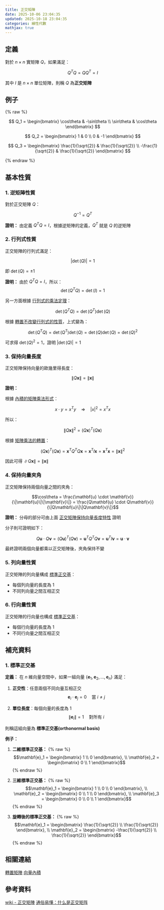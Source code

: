 ```yaml
---
title: 正交矩陣
date: 2025-10-06 23:04:35
updated: 2025-10-18 23:04:35
categories: 線性代數
mathjax: true
---
```


## 定義

對於 $n \times n$ 實矩陣 $Q$，如果滿足：

$$Q^T Q = Q Q^T = I$$

其中 $I$ 是 $n \times n$ 單位矩陣，則稱 $Q$ 為**正交矩陣**

## 例子

{% raw %}

$$
Q_1 = \begin{bmatrix}
\cos\theta & -\sin\theta \\
\sin\theta & \cos\theta
\end{bmatrix}
$$

$$
Q_2 = \begin{bmatrix}
1 & 0 \\
0 & -1
\end{bmatrix}
$$

$$
Q_3 = \begin{bmatrix}
\frac{1}{\sqrt{2}} & \frac{1}{\sqrt{2}} \\
-\frac{1}{\sqrt{2}} & \frac{1}{\sqrt{2}}
\end{bmatrix}
$$

{% endraw %}

<!-- more -->

## 基本性質

### 1. 逆矩陣性質

對於正交矩陣 $Q$：

$$Q^{-1} = Q^T$$

**證明：**
由定義 $Q^T Q = I$，根據逆矩陣的定義，$Q^T$ 就是 $Q$ 的逆矩陣

### 2. 行列式性質

正交矩陣的行列式滿足：

$$|\det(Q)| = 1$$

即 $\det(Q) = \pm 1$

**證明：**
由於 $Q^T Q = I$，所以：
$$\det(Q^T Q) = \det(I) = 1$$

另一方面根據 [行列式的乘法定理](https://zh.wikipedia.org/zh-tw/%E8%A1%8C%E5%88%97%E5%BC%8F#:~:text=%7C-,%E8%A1%8C%E5%88%97%E5%BC%8F%E7%9A%84%E4%B9%98%E6%B3%95%E5%AE%9A%E7%90%86,-%EF%BC%9A%E6%96%B9%E5%A1%8A%E7%9F%A9%E9%99%A3)：

$$
\det(Q^T Q)=\det(Q^T)\det(Q)
$$

根據 [轉置不改變行列式的性質](https://zh.wikipedia.org/zh-tw/%E8%A1%8C%E5%88%97%E5%BC%8F#:~:text=%E4%B8%80%E5%80%8B%E7%9F%A9%E9%99%A3%E7%9A%84%E8%A1%8C%E5%88%97%E5%BC%8F%E7%AD%89%E6%96%BC%E5%AE%83%E7%9A%84%E8%BD%89%E7%BD%AE%E7%9F%A9%E9%99%A3%E7%9A%84%E8%A1%8C%E5%88%97%E5%BC%8F)，上式變為：

$$
\det(Q^T Q)=\det(Q^T)\det(Q)=\det(Q)\det(Q)=\det(Q)^2
$$

可求得 $\det(Q)^2 = 1$，證明 $|\det(Q)| = 1$

### 3. 保持向量長度

正交矩陣保持向量的歐幾里得長度：

$$\|Q\mathbf{x}\| = \|\mathbf{x}\|$$

**證明：**

根據 [內積的矩陣乘法形式](/2025/10/18/向量內積/#定義二：矩陣乘法形式)：

$$
x \cdot y = x^Ty \quad\Rightarrow\quad |x|^2 = x^Tx
$$

所以：

$$\|Q\mathbf{x}\|^2 = (Q\mathbf{x})^T (Q\mathbf{x})$$

根據 [矩陣乘法的轉置](/2025/09/27/轉置矩陣/#4-矩陣乘法的轉置)：

$$(Q\mathbf{x})^T (Q\mathbf{x}) = \mathbf{x}^T Q^T Q \mathbf{x} = \mathbf{x}^T I \mathbf{x} = \mathbf{x}^T \mathbf{x} = \|\mathbf{x}\|^2$$

因此可得 $\|Q\mathbf{x}\| = \|\mathbf{x}\|$

### 4. 保持向量夾角

正交矩陣保持兩個向量之間的夾角：

$$\cos\theta = \frac{\mathbf{u} \cdot \mathbf{v}}{\|\mathbf{u}\|\|\mathbf{v}\|} = \frac{Q\mathbf{u} \cdot Q\mathbf{v}}{\|Q\mathbf{u}\|\|Q\mathbf{v}\|}$$

**證明：**
分母的部分可由上面 [正交矩陣保持向量長度特性](./#3-保持向量長度) 證明

分子則可證明如下：

$$Q\mathbf{u} \cdot Q\mathbf{v} = (Q\mathbf{u})^T (Q\mathbf{v}) = \mathbf{u}^T Q^T Q \mathbf{v} = \mathbf{u}^T I \mathbf{v} = \mathbf{u} \cdot \mathbf{v}$$

最終證明兩個向量都乘以正交矩陣後，夾角保持不變

### 5. 列向量性質

正交矩陣的列向量構成 [標準正交基](./#1-標準正交基)：

- 每個列向量的長度為 1
- 不同列向量之間互相正交

### 6. 行向量性質

正交矩陣的行向量也構成 [標準正交基](./#1-標準正交基)：

- 每個行向量的長度為 1
- 不同行向量之間互相正交

## 補充資料

### 1. 標準正交基

**定義：**
在 $n$ 維向量空間中，如果一組向量 $\{\mathbf{e}_1, \mathbf{e}_2, \ldots, \mathbf{e}_n\}$ 滿足：

1. **正交性**：任意兩個不同向量互相正交
   $$\mathbf{e}_i \cdot \mathbf{e}_j = 0 \quad \text{當 } i \neq j$$

2. **單位長度**：每個向量的長度為 1
   $$\|\mathbf{e}_i\| = 1 \quad \text{對所有 } i$$

則稱這組向量為 **標準正交基(orthonormal basis)**

**例子：**

1. **二維標準正交基：**
   {% raw %}
   $$\mathbf{e}_1 = \begin{bmatrix} 1 \\ 0 \end{bmatrix}, \\ \mathbf{e}_2 = \begin{bmatrix} 0 \\ 1 \end{bmatrix}$$
   {% endraw %}

2. **三維標準正交基：**
   {% raw %}
   $$\mathbf{e}_1 = \begin{bmatrix} 1 \\ 0 \\ 0 \end{bmatrix}, \\ \mathbf{e}_2 = \begin{bmatrix} 0 \\ 1 \\ 0 \end{bmatrix}, \\ \mathbf{e}_3 = \begin{bmatrix} 0 \\ 0 \\ 1 \end{bmatrix}$$
   {% endraw %}

3. **旋轉後的標準正交基：**
   {% raw %}
   $$\mathbf{e}_1 = \begin{bmatrix} \frac{1}{\sqrt{2}} \\ \frac{1}{\sqrt{2}} \end{bmatrix}, \\ \mathbf{e}_2 = \begin{bmatrix} -\frac{1}{\sqrt{2}} \\ \frac{1}{\sqrt{2}} \end{bmatrix}$$
   {% endraw %}

## 相關連結

[轉置矩陣](/2025/09/27/轉置矩陣/)
[向量內積](/2025/10/18/向量內積/)

## 參考資料

[wiki - 正交矩陣](https://zh.wikipedia.org/zh-tw/%E6%AD%A3%E4%BA%A4%E7%9F%A9%E9%99%A3)
[通俗易懂：什么是正交矩阵](https://zhuanlan.zhihu.com/p/684677360)
